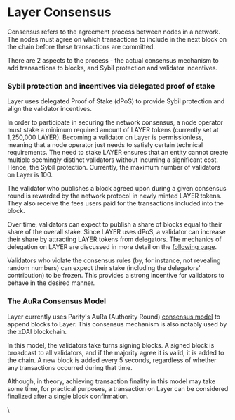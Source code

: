 # Layer Consensus

Consensus refers to the agreement process between nodes in a network. The nodes must agree on which transactions to include in the next block on the chain before these transactions are committed.

There are 2 aspects to the process - the actual consensus mechanism to add transactions to blocks, and Sybil protection and validator incentives.

### Sybil protection and incentives via delegated proof of stake

Layer uses delegated Proof of Stake (dPoS) to provide Sybil protection and align the validator incentives.

In order to participate in securing the network consensus, a node operator must stake a minimum required amount of LAYER tokens (currently set at 1,250,000 LAYER). Becoming a validator on Layer is permissionless, meaning that a node operator just needs to satisfy certain technical requirements. The need to stake LAYER ensures that an entity cannot create multiple seemingly distinct validators without incurring a significant cost. Hence, the Sybil protection. Currently, the maximum number of validators on Layer is 100.

The validator who publishes a block agreed upon during a given consensus round is rewarded by the network protocol in newly minted LAYER tokens. They also receive the fees users paid for the transactions included into the block.

Over time, validators can expect to publish a share of blocks equal to their share of the overall stake. Since LAYER uses dPoS, a validator can increase their share by attracting LAYER tokens from delegators. The mechanics of delegation on LAYER are discussed in more detail on the [following page](https://docs.layerscan.org/general/fuse-network-blockchain/validators-and-delegation).

Validators who violate the consensus rules (by, for instance, not revealing random numbers) can expect their stake (including the delegators' contribution) to be frozen. This provides a strong incentive for validators to behave in the desired manner.

### The AuRa Consensus Model

Layer currently uses Parity's AuRa (Authority Round) [consensus model](https://openethereum.github.io/Aura) to append blocks to Layer. This consensus mechanism is also notably used by the xDAI blockchain.

In this model, the validators take turns signing blocks. A signed block is broadcast to all validators, and if the majority agree it is valid, it is added to the chain. A new block is added every 5 seconds, regardless of whether any transactions occurred during that time.

Although, in theory, achieving transaction finality in this model may take some time, for practical purposes, a transaction on Layer can be considered finalized after a single block confirmation.

\\
